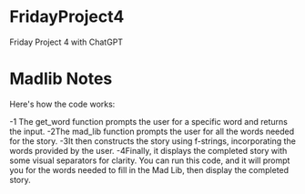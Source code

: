 # FridayProject4
Friday Project 4 with ChatGPT

# Madlib Notes
 Here's how the code works:

-1 The get_word function prompts the user for a specific word and returns the input.
-2The mad_lib function prompts the user for all the words needed for the story.
-3It then constructs the story using f-strings, incorporating the words provided by the user.
-4Finally, it displays the completed story with some visual separators for clarity.
You can run this code, and it will prompt you for the words needed to fill in the Mad Lib, then display the completed story.
